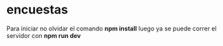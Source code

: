 # encuestas

Para iniciar no olvidar el comando **npm install**
luego ya se puede correr el servidor con **npm run dev**
